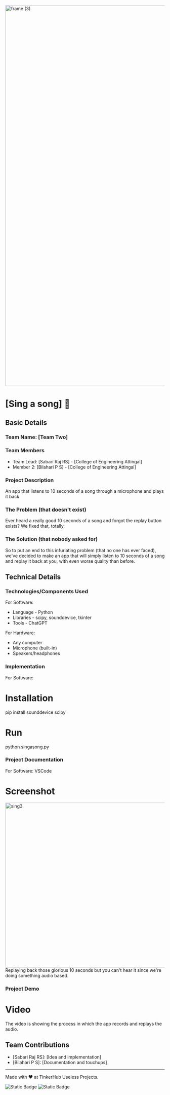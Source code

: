 <img width="3188" height="1202" alt="frame (3)" src="https://github.com/user-attachments/assets/517ad8e9-ad22-457d-9538-a9e62d137cd7" />


# [Sing a song] 🎯


## Basic Details
### Team Name: [Team Two]


### Team Members
- Team Lead: [Sabari Raj RS] - [College of Engineering Attingal]
- Member 2: [Bilahari P S] - [College of Engineering Attingal]

### Project Description
An app that listens to 10 seconds of a song through a microphone and plays it back.

### The Problem (that doesn't exist)
Ever heard a really good 10 seconds of a song and forgot the replay button exists? We fixed that, totally.

### The Solution (that nobody asked for)
So to put an end to this infuriating problem (that no one has ever faced), we've decided to make an app that will simply listen to 10 seconds of a song and replay it back at you, with even worse quality than before.

## Technical Details
### Technologies/Components Used
For Software:
- Language - Python
- Libraries - scipy, sounddevice, tkinter
- Tools - ChatGPT

For Hardware:
- Any computer
- Microphone (built-in)
- Speakers/headphones

### Implementation
For Software:
# Installation
pip install sounddevice scipy

# Run
python singasong.py 

### Project Documentation
For Software: VSCode

# Screenshot
<img width="735" height="520" alt="sing3" src="https://github.com/user-attachments/assets/52708b4c-64e4-4e3b-869d-7ec4a388167f" />
Replaying back those glorious 10 seconds but you can't hear it since we're doing something audio based.

### Project Demo
# Video

The video is showing the process in which the app records and replays the audio.


## Team Contributions
- [Sabari Raj RS]: [Idea and implementation]
- [Bilahari P S]: [Documentation and touchups]

---
Made with ❤ at TinkerHub Useless Projects.

![Static Badge](https://img.shields.io/badge/TinkerHub-24?color=%23000000&link=https%3A%2F%2Fwww.tinkerhub.org%2F)
![Static Badge](https://img.shields.io/badge/UselessProjects--25-25?link=https%3A%2F%2Fwww.tinkerhub.org%2Fevents%2FQ2Q1TQKX6Q%2FUseless%2520Projects)
